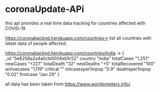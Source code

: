 # coronaUpdate-APi
this api provides a real time data tracking for countries affected with COVID-19

https://coronabacknd.herokuapp.com/countries-> list all countries with latest data of people affected.

https://coronabacknd.herokuapp.com/countries/India ->
{	
_id	"5e8258a2a4a0cb0004eb1c52"
country	"India"
totalCases	"1,251"
newCases	"+227"
totalDeath	"32"
newDeaths	"+5"
totalRecovered	"100"
activecases	"1,119"
critical	""
totcasesper1mpop	"0.9"
deathsper1mpop	"0.02"
firstcase	"Jan 29"
}

all data has been taken from https://www.worldometers.info/.
